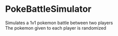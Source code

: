 # PokeBattleSimulator

Simulates a 1v1 pokemon battle between two players <br />
The pokemon given to each player is randomized
